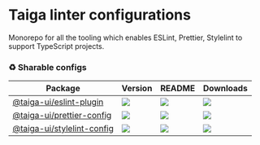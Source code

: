 # Taiga linter configurations

Monorepo for all the tooling which enables ESLint, Prettier, Stylelint to support TypeScript projects.

### ♻️ Sharable configs

| **Package**                                                                        | **Version**                                                                 | **README**                                                                                 | **Downloads**                                                                                                         |
| ---------------------------------------------------------------------------------- | --------------------------------------------------------------------------- | ------------------------------------------------------------------------------------------ | --------------------------------------------------------------------------------------------------------------------- |
| [@taiga-ui/eslint-plugin](https://npmjs.com/package/@taiga-ui/eslint-plugin)       | ![](https://img.shields.io/npm/v/%40taiga-ui%2Feslint-plugin/latest.svg)    | [![](https://img.shields.io/badge/README--green.svg)](projects/eslint-plugin/README.md)    | [![](https://img.shields.io/npm/dw/@taiga-ui/eslint-plugin)](https://npmjs.com/package/@taiga-ui/eslint-plugin)       |
| [@taiga-ui/prettier-config](https://npmjs.com/package/@taiga-ui/prettier-config)   | ![](https://img.shields.io/npm/v/%40taiga-ui%2Fprettier-config/latest.svg)  | [![](https://img.shields.io/badge/README--green.svg)](projects/prettier-config/README.md)  | [![](https://img.shields.io/npm/dw/@taiga-ui/prettier-config)](https://npmjs.com/package/@taiga-ui/prettier-config)   |
| [@taiga-ui/stylelint-config](https://npmjs.com/package/@taiga-ui/stylelint-config) | ![](https://img.shields.io/npm/v/%40taiga-ui%2Fstylelint-config/latest.svg) | [![](https://img.shields.io/badge/README--green.svg)](projects/stylelint-config/README.md) | [![](https://img.shields.io/npm/dw/@taiga-ui/stylelint-config)](https://npmjs.com/package/@taiga-ui/stylelint-config) |

